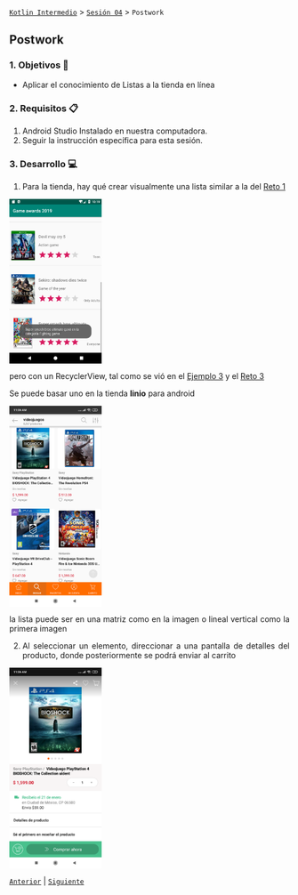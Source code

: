 [`Kotlin Intermedio`](../../Readme.md) > [`Sesión 04`](../Readme.md) > `Postwork`

## Postwork

<div style="text-align: justify;">

### 1. Objetivos :dart:

- Aplicar el conocimiento de Listas a la tienda en línea

### 2. Requisitos :clipboard:

1. Android Studio Instalado en nuestra computadora.
2. Seguir la instrucción específica para esta sesión.

### 3. Desarrollo :computer:

1. Para la tienda, hay qué crear visualmente una lista similar a la del [Reto 1](../Reto-01) 

<img src="../Ejemplo-01a/result.png" width="33%" align="center"/>


pero con un RecyclerView, tal como se vió en el [Ejemplo 3](../Ejemplo-03) y el [Reto 3](../Reto-03)

Se puede basar uno en la tienda **linio** para android

<img src="list.png" width="33%" align="center"/>

la lista puede ser en una matriz como en la imagen o lineal vertical como la primera imagen

2. Al seleccionar un elemento, direccionar a una pantalla de detalles del producto, donde posteriormente se podrá enviar al carrito

<img src="details.png" width="33%" align="center"/>



[`Anterior`](../Proyecto/Readme.md) | [`Siguiente`](../../Sesion-05/Readme.md)




</div>
